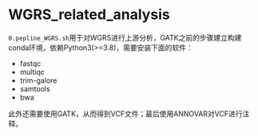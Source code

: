 # WGRS_related_analysis

`0.pepline_WGRS.sh`用于对WGRS进行上游分析，GATK之前的步骤建立构建conda环境，依赖Python3(>=3.8)，需要安装下面的软件：
* fastqc
* multiqc
* trim-galore
* samtools
* bwa

此外还需要使用GATK，从而得到VCF文件；最后使用ANNOVAR对VCF进行注释。
